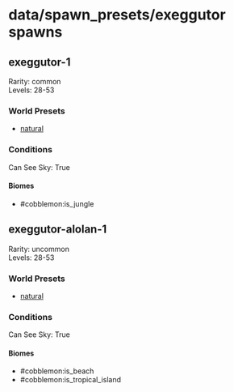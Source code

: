 # data/spawn_presets/exeggutor spawns  
  
## exeggutor-1  
Rarity: common  
Levels: 28-53  
  
### World Presets  
* [natural](data/spawn_data/natural.md)  
  
### Conditions  
Can See Sky: True  
  
#### Biomes  
  * #cobblemon:is_jungle
  
  
## exeggutor-alolan-1  
Rarity: uncommon  
Levels: 28-53  
  
### World Presets  
* [natural](data/spawn_data/natural.md)  
  
### Conditions  
Can See Sky: True  
  
#### Biomes  
  * #cobblemon:is_beach
  * #cobblemon:is_tropical_island
  
